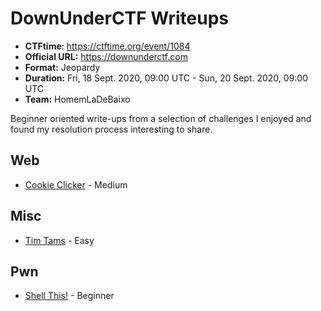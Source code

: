 # DownUnderCTF Writeups

- **CTFtime**: https://ctftime.org/event/1084
- **Official URL:** https://downunderctf.com
- **Format:** Jeopardy
- **Duration:** Fri, 18 Sept. 2020, 09:00 UTC - Sun, 20 Sept. 2020, 09:00 UTC
- **Team:** HomemLaDeBaixo

Beginner oriented write-ups from a selection of challenges I enjoyed and found my resolution process interesting to share.

## Web

- [Cookie Clicker](./web/cookie-clicker/) - Medium

## Misc

- [Tim Tams](./misc/tim-tams) - Easy

## Pwn

- [Shell This!](./pwn/shell-this/) - Beginner